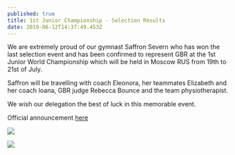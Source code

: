 ```yaml
---
published: true
title: 1st Junior Championship - Selection Results
date: 2019-06-12T14:37:49.453Z
---
```

We are extremely proud of our gymnast Saffron Severn who has won the last selection event and has been confirmed to represent GBR at the 1st Junior World Championship which will be held in Moscow RUS from 19th to 21st of July.

Saffron will be travelling with coach Eleonora, her teammates Elizabeth and her coach Ioana, GBR judge Rebecca Bounce and the team physiotherapist.

We wish our delegation the best of luck in this memorable event.

Official announcement [here](https://www.british-gymnastics.org/technical-information/selection/rhythmic/10513-rhy-jnr-world-championships-2019-team-selection-announcement/file)

![](/assets/img-20190611-wa0078.jpg)

![](/assets/img_9230.jpg)
